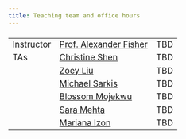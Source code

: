 ```yaml
---
title: Teaching team and office hours
---
```


<style>
  .column {
  width: 100%;
  }

  table {
  width: 525px;
  font-size: 17px;
  font-weight: 400;
  padding-top: 5px;
  padding-bottom: 5px;
  }
  
  
</style>
  
  
|            |                     |     |
|------------|---------------------|-----|
| Instructor | [Prof. Alexander Fisher](mailto:alexander.fisher@duke.edu) | TBD |
| TAs         | [Christine Shen](mailto:yueming.shen@duke.edu) | TBD |
|       | [Zoey Liu](mailto:zheyuan.liu@duke.edu)     | TBD |
|         | [Michael Sarkis](mailto:michael.sarkis@duke.edu)         | TBD |
|          | [Blossom Mojekwu](mailto:blossom.mojekwu@duke.edu)    | TBD |
|          | [Sara Mehta](mailto:sara.mehta@duke.edu)       | TBD |
|          | [Mariana Izon](mailto:mariana.izon@duke.edu)       | TBD |